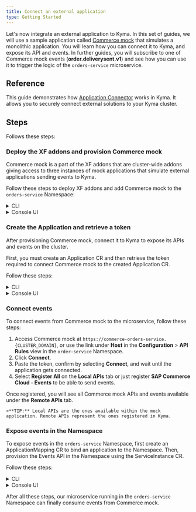 ```yaml
---
title: Connect an external application
type: Getting Started
---
```


Let's now integrate an external application to Kyma. In this set of guides, we will use a sample application called [Commerce mock](https://github.com/SAP-samples/xf-addons/tree/master/addons/commerce-mock-0.1.0) that simulates a monolithic application. You will learn how you can connect it to Kyma, and expose its API and events. In further guides, you will subscribe to one of Commerce mock events (**order.deliverysent.v1**) and see how you can use it to trigger the logic of the `orders-service` microservice.  

## Reference

This guide demonstrates how [Application Connector](/components/application-connector/) works in Kyma. It allows you to securely connect external solutions to your Kyma cluster.

## Steps

Follows these steps:

### Deploy the XF addons and provision Commerce mock

Commerce mock is a part of the XF addons that are cluster-wide addons giving access to three instances of mock applications that simulate external applications sending events to Kyma.

Follow these steps to deploy XF addons and add Commerce mock to the `orders-service` Namespace:

<div tabs name="provision-mock" group="connect-external-application">
  <details>
  <summary label="cli">
  CLI
  </summary>

1. Provision an AddonsConfiguration CR with the mock application set:

```bash
cat <<EOF | kubectl apply -f  -
apiVersion: addons.kyma-project.io/v1alpha1
kind: AddonsConfiguration
metadata:
name: xf-mocks
namespace: orders-service
spec:
repositories:
- url: github.com/sap/xf-addons/addons/index.yaml
EOF
```
   > **NOTE:** The `index.yaml` file is a manifest for APIs of SAP Marketing Cloud, SAP Cloud for Customer, and SAP Commerce Cloud applications.

2. Check if the AddonsConfiguration CR was created. Its phase should state `Ready`:

  ```bash
  kubectl get addonsconfigurations xf-mocks -n orders-service -o=jsonpath="{.status.phase}"
  ```

3. Create the ServiceInstance CR with Commerce mock:

```bash
cat <<EOF | kubectl apply -f -
apiVersion: servicecatalog.k8s.io/v1beta1
kind: ServiceInstance
metadata:
  name: commerce-mock
  namespace: orders-service
spec:
  serviceClassExternalName: commerce-mock
  servicePlanExternalName: default
EOF
```

4. Check if the ServiceInstance CR was created. The last condition in the CR status should state `Ready True`:

   ```bash
   kubectl get serviceinstance commerce-mock -n orders-service -o=jsonpath="{range .status.conditions[*]}{.type}{'\t'}{.status}{'\n'}{end}"
   ```
   </details>
   <details>
   <summary label="console-ui">
   Console UI
   </summary>

1. Switch to the `orders-service` Namespace, and navigate to **Configuration** > **Addons** in the left navigation panel.
2. Select **Add New Configuration**.
3. Once the new box opens up, enter `github.com/sap/xf-addons/addons/index.yaml` in the **Urls** field. The addon name is automatically generated.

   > **NOTE:** The `index.yaml` file is a manifest for APIs of SAP Marketing Cloud, SAP Cloud for Customer, and SAP Commerce Cloud applications.

4. **Add** the configuration.
5. Wait for the addon to have the `READY` status.
6. Go to **Service Management** > **Catalog** in the left navigation panel.
7. Switch to the **Add-Ons** tab and select **[Preview] SAP Commerce Cloud - Mock** as the application to provision.

 > **TIP:** You can also use the search box in the upper right corner of the Console UI to find Commerce mock.

8. Click **Add once** to deploy the application in the `orders-service` Namespace. Leave the `default` plan. Change the name to `commerce-mock`.
9. Select **Create** to confirm the changes.

You will be redirected to the **Catalog Management** > **Instances** > **commerce-mock** view. Wait for it to have the `RUNNING` status.

When Commerce mock is provisioned, an API Rule for it is automatically created. When you go to the **API Rules** view in the `orders-service` Namespace and select `commerce-mock`, you will see the direct link to it under **Host**.

</details>
</div>

### Create the Application and retrieve a token

After provisioning Commerce mock, connect it to Kyma to expose its APIs and events on the cluster.

First, you must create an Application CR and then retrieve the token required to connect Commerce mock to the created Application CR.

Follow these steps:

<div tabs name="create-application" group="connect-external-application">
  <details>
  <summary label="cli">
  CLI
  </summary>

1. Apply the Application CR definition to the cluster:

```bash
cat <<EOF | kubectl apply -f -
apiVersion: applicationconnector.kyma-project.io/v1alpha1
kind: Application
metadata:
  name: commerce-mock
spec:
  description: "Application for Commerce mock"
  labels:
    app: orders-service
    example: orders-service
EOF
```

2. Check if the Application CR was created. Its phase should state `deployed`:

   ```bash
   kubectl get application commerce-mock -o=jsonpath="{.status.installationStatus.status}"
   ```
3. Get a token required to connect Commerce mock to the Application CR. To do that, create the TokenRequest CR. The CR name must match the name of the application for which you want to get the configuration details. Run this command:

```bash
cat <<EOF | kubectl apply -f -
apiVersion: applicationconnector.kyma-project.io/v1alpha1
kind: TokenRequest
metadata:
  name: commerce-mock
EOF
```

4. Fetch the TokenRequest CR you created to get the token from the status section:

   ```bash
   kubectl get tokenrequest commerce-mock -o=jsonpath="{.status.url}"
   ```
   >**NOTE:** If the response doesn't contain any content, wait for some time and run the command again.

   A successful call should return a similar response:

   ```bash
   https://connector-service.{CLUSTER_DOMAIN}/v1/applications/signingRequests/info?token=h31IwJiLNjnbqIwTPnzLuNmFYsCZeUtVbUvYL2hVNh6kOqFlW9zkHnzxYFCpCExBZ_voGzUo6IVS_ExlZd4muQ==
   ```

   Save this token to the clipboard, as you will need it in the next steps.

  </details>
  <details>
  <summary label="console-ui">
  Console UI
  </summary>

1. Return to the general view in the Console UI by selecting **Back to Namespaces**.
2. Go to **Integration** > **Applications/Systems** and select **Create Application**.
3. Set the application's name as `commerce-mock` and select **Create** to confirm the changes.

Wait for the application to have the `SERVING` status.

4. Open the newly created application and select **Connect Application**.
5. Copy the token by clicking **Copy to Clipboard** and select **OK** to close the pop-up box.

</details>
</div>

### Connect events

To connect events from Commerce mock to the microservice, follow these steps:  

1. Access Commerce mock at `https://commerce-orders-service.{CLUSTER_DOMAIN}`, or use the link under **Host** in the **Configuration** > **API Rules** view in the `order-service` Namespace.
2. Click **Connect**.
3. Paste the token, confirm by selecting **Connect**, and wait until the application gets connected.
4. Select **Register All** on the **Local APIs** tab or just register **SAP Commerce Cloud - Events** to be able to send events.

Once registered, you will see all Commerce mock APIs and events available under the **Remote APIs** tab.

    >**TIP:** Local APIs are the ones available within the mock application. Remote APIs represent the ones registered in Kyma.

### Expose events in the Namespace

To expose events in the `orders-service` Namespace, first create an ApplicationMapping CR to bind an application to the Namespace. Then, provision the Events API in the Namespace using the ServiceInstance CR.

Follow these steps:

<div tabs name="expose-events-in-namespace" group="connect-external-application">
  <details>
  <summary label="cli">
  CLI
  </summary>

1. Create an ApplicationMapping CR and apply it to the cluster:

```bash
cat <<EOF | kubectl apply -f -
apiVersion: applicationconnector.kyma-project.io/v1alpha1
kind: ApplicationMapping
metadata:
  name: commerce-mock
  namespace: orders-service
EOF
```

2. List available ServiceClass CRs in the `orders-service` Namespace and find under the `EXTERNAL-NAME` column the one with the `sap-commerce-cloud-events-*` prefix.

   ```bash
   kubectl get serviceclasses -n orders-service
   ```
   Copy the full `EXTERNAL NAME` to an environment variable. See the example:

```bash
export EVENTS_EXTERNAL_NAME="sap-commerce-cloud-events-58d21"
```

3. Provision the Events API in the `orders-service` Namespace by creating a ServiceInstance CR:

```bash
cat <<EOF | kubectl apply -f -
apiVersion: servicecatalog.k8s.io/v1beta1
kind: ServiceInstance
metadata:
  name: commerce-mock-events
  namespace: orders-service
spec:
  serviceClassExternalName: $EVENTS_EXTERNAL_NAME
  servicePlanExternalName: default
EOF
```

4. Check if the ServiceInstance CR was created. The last condition in the CR status should state `Ready True`:

   ```bash
   kubectl get serviceinstance commerce-mock-events -n orders-service -o=jsonpath="{range .status.conditions[*]}{.type}{'\t'}{.status}{'\n'}{end}"
   ```

  </details>
  <details>
  <summary label="console-ui">
  Console UI
  </summary>

1. Go to **Integration** > **Applications/Systems** > **commerce-mock**, select **Create Binding** to bind the application to the Namespace in which you will later provision the APIs provided by Commerce mock. Select the `orders-service` Namespace and click **Create**.

2. Open the `orders-service` Namespace view and navigate to **Service Management** > **Catalog**. Once on the **Services** tab, find **SAP Commerce Cloud - Events** and select it.

   > **TIP:** You can also use the search in the upper right corner.

3. Select **Add once** to add the service to the Namespace.

4. When the box pops up, leave the default values, and confirm the changes by selecting **Create**.

This way you provisioned the events in the Namespace.

You will be redirected to the **Catalog Management** > **Instances** > **commerce-mock** view. Wait for the Events API to have the `RUNNING` status.

</details>
</div>

After all these steps, our microservice running in the `orders-service` Namespace can finally consume events from Commerce mock.
